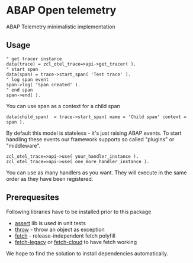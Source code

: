 # ABAP Open telemetry

ABAP Telemetry minimalistic implementation

## Usage

```abap
" get tracer instance
data(trace) = zcl_otel_trace=>api->get_tracer( ).
" start span
data(span) = trace->start_span( 'Test trace' ).
" log span event
span->log( 'Span created' ).
" end span
span->end( ).
```

You can use span as a context for a child span
```abap
data(child_span)  = trace->start_span( name = 'Child span' context = span ).
```
By default this model is stateless - it's just raising ABAP events. To start handling these events our framework supports so called "plugins" or "middleware".
```abap
zcl_otel_trace=>api->use( your_handler_instance ).
zcl_otel_trace=>api->use( one_more_handler_instance ).
```
You can use as many handlers as you want. They will execute in the same order as they have been registered.

## Prerequesites

Following libraries have to be installed prior to this package
- [assert](https://github.com/abapify/assert) lib is used in unit tests
- [throw](https://github.com/abapify/throw) - throw an object as exception
- [fetch](https://github.com/abapify/fetch) - release-independent fetch polyfill
- [fetch-legacy](https://github.com/abapify/fetch-legacy) or [fetch-cloud](https://github.com/abapify/fetch-cloud) to have fetch working

We hope to find the solution to install dependencies automatically.
